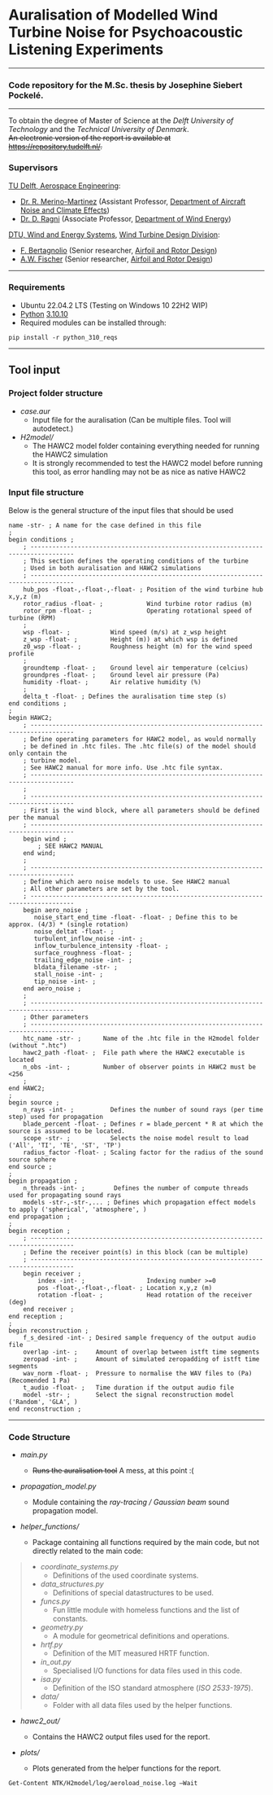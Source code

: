 # Auralisation of Modelled Wind Turbine Noise for Psychoacoustic Listening Experiments

---
### Code repository for the M.Sc. thesis by Josephine Siebert Pockelé.

---
To obtain the degree of Master of Science at the *Delft University of Technology* and the *Technical University of Denmark*.  
~~An electronic version of the report is available at <https://repository.tudelft.nl/>.~~

### Supervisors
[TU Delft, Aerospace Engineering](https://www.tudelft.nl/lr):
- [Dr. R. Merino-Martinez](https://research.tudelft.nl/en/persons/r-merino-martinez) (Assistant Professor, [Department of Aircraft Noise and Climate Effects](https://www.tudelft.nl/lr/organisatie/afdelingen/control-and-operations/aircraft-noise-and-climate-effects-ance))
- [Dr. D. Ragni](https://research.tudelft.nl/en/persons/d-ragni) (Associate Professor, [Department of Wind Energy](https://www.tudelft.nl/?id=4543))

[DTU, Wind and Energy Systems](https://wind.dtu.dk), [Wind Turbine Design Division](https://wind.dtu.dk/research/research-divisions/wind-turbine-design):
- [F. Bertagnolio](https://orbit.dtu.dk/en/persons/franck-bertagnolio) (Senior researcher, [Airfoil and Rotor Design](https://wind.dtu.dk/research/research-divisions/wind-turbine-design/airfoil-and-rotor-design))
- [A.W. Fischer](https://orbit.dtu.dk/en/persons/andreas-wolfgang-fischer) (Senior researcher, [Airfoil and Rotor Design](https://wind.dtu.dk/research/research-divisions/wind-turbine-design/airfoil-and-rotor-design))

---
### Requirements
- Ubuntu 22.04.2 LTS (Testing on Windows 10 22H2 WIP)
- [Python](https://www.python.org/) [3.10.10](https://www.python.org/downloads/release/python-31010/)
- Required modules can be installed through:
```
pip install -r python_310_reqs
```

---
## Tool input
### Project folder structure
- *case.aur*
  - Input file for the auralisation (Can be multiple files. Tool will autodetect.)
- *H2model/*
  - The HAWC2 model folder containing everything needed for running the HAWC2 simulation
  - It is strongly recommended to test the HAWC2 model before running this tool, as error handling may not be as nice as native HAWC2

### Input file structure
Below is the general structure of the input files that should be used
```
name -str- ; A name for the case defined in this file
;
begin conditions ;
    ; ----------------------------------------------------------------------------------
    ; This section defines the operating conditions of the turbine
    ; Used in both auralisation and HAWC2 simulations
    ; ----------------------------------------------------------------------------------
    hub_pos -float-,-float-,-float- ; Position of the wind turbine hub x,y,z (m)
    rotor_radius -float- ;            Wind turbine rotor radius (m)
    rotor_rpm -float- ;               Operating rotational speed of turbine (RPM)
    ;
    wsp -float- ;           Wind speed (m/s) at z_wsp height
    z_wsp -float- ;         Height (m)) at which wsp is defined
    z0_wsp -float- ;        Roughness height (m) for the wind speed profile
    ;
    groundtemp -float- ;    Ground level air temperature (celcius)
    groundpres -float- ;    Ground level air pressure (Pa)
    humidity -float- ;      Air relative humidity (%)
    ;
    delta_t -float- ; Defines the auralisation time step (s)
end conditions ;
;
begin HAWC2;
    ; ----------------------------------------------------------------------------------
    ; Define operating parameters for HAWC2 model, as would normally 
    ; be defined in .htc files. The .htc file(s) of the model should only contain the 
    ; turbine model.
    ; See HAWC2 manual for more info. Use .htc file syntax.
    ; ----------------------------------------------------------------------------------
    ;
    ; ----------------------------------------------------------------------------------
    ; First is the wind block, where all parameters should be defined per the manual
    ; ----------------------------------------------------------------------------------
    begin wind ;
        ; SEE HAWC2 MANUAL
    end wind;
    ;
    ; ----------------------------------------------------------------------------------
    ; Define which aero noise models to use. See HAWC2 manual
    ; All other parameters are set by the tool.
    ; ----------------------------------------------------------------------------------
    begin aero_noise ;
       noise_start_end_time -float- -float- ; Define this to be approx. (4/3) * (single rotation)
       noise_deltat -float- ;
       turbulent_inflow_noise -int- ;
       inflow_turbulence_intensity -float- ;
       surface_roughness -float- ;
       trailing_edge_noise -int- ;
       bldata_filename -str- ;
       stall_noise -int- ;
       tip_noise -int- ;
    end aero_noise ;
    ;
    ; ----------------------------------------------------------------------------------
    ; Other parameters
    ; ----------------------------------------------------------------------------------
    htc_name -str- ;      Name of the .htc file in the H2model folder (without ".htc")
    hawc2_path -float- ;  File path where the HAWC2 executable is located
    n_obs -int- ;         Number of observer points in HAWC2 must be <256
    ;
end HAWC2;
;
begin source ;
    n_rays -int- ;          Defines the number of sound rays (per time step) used for propagation
    blade_percent -float- ; Defines r = blade_percent * R at which the source is assumed to be located.
    scope -str- ;           Selects the noise model result to load ('All', 'TI', 'TE', 'ST', 'TP')
    radius_factor -float- ; Scaling factor for the radius of the sound source sphere
end source ;
;
begin propagation ;
    n_threads -int- ;        Defines the number of compute threads used for propagating sound rays
    models -str-,-str-,... ; Defines which propagation effect models to apply ('spherical', 'atmosphere', )
end propagation ;
;
begin reception ;
    ; ----------------------------------------------------------------------------------
    ; Define the receiver point(s) in this block (can be multiple)
    ; ----------------------------------------------------------------------------------
    begin receiver ;
        index -int- ;                 Indexing number >=0
        pos -float-,-float-,-float- ; Location x,y,z (m)
        rotation -float- ;            Head rotation of the receiver (deg)
    end receiver ;
end reception ;
;
begin reconstruction ;
    f_s_desired -int- ; Desired sample frequency of the output audio file
    overlap -int- ;     Amount of overlap between istft time segments
    zeropad -int- ;     Amount of simulated zeropadding of istft time segments
    wav_norm -float- ;  Pressure to normalise the WAV files to (Pa) (Recomended 1 Pa)
    t_audio -float- ;   Time duration if the output audio file
    model -str- ;       Select the signal reconstruction model ('Random', 'GLA', )
end reconstruction ;
``` 

---
### Code Structure
- *main.py*  
  - ~~Runs the auralisation tool~~ A mess, at this point :(

- *propagation_model.py*
  - Module containing the *ray-tracing / Gaussian beam*  sound propagation model.

- *helper_functions/*  
  - Package containing all functions required by the main code, but not directly related to the main code:

> - *coordinate_systems.py*  
>   - Definitions of the used coordinate systems.
> - *data_structures.py*  
>   - Definitions of special datastructures to be used.
> - *funcs.py*
>   - Fun little module with homeless functions and the list of constants.
> - *geometry.py*
>   - A module for geometrical definitions and operations.
> - *hrtf.py*  
>   - Definition of the MIT measured HRTF function.
> - *in_out.py*  
>   - Specialised I/O functions for data files used in this code.
> - *isa.py*  
>   - Definition of the ISO standard atmosphere (*ISO 2533-1975*).
> - *data/*  
>   - Folder with all data files used by the helper functions.

- *hawc2_out/*  
  - Contains the HAWC2 output files used for the report.

- *plots/*
  - Plots generated from the helper functions for the report.

```
Get-Content NTK/H2model/log/aeroload_noise.log –Wait
```
